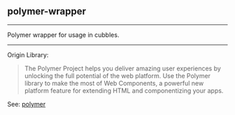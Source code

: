## polymer-wrapper

<hr/>
Polymer wrapper for usage in cubbles.

***

Origin Library:

> The Polymer Project helps you deliver amazing user experiences by unlocking the full potential of the web platform.
> Use the Polymer library to make the most of Web Components, a powerful new platform feature for extending HTML and componentizing your apps.

See: [polymer](https://www.polymer-project.org/1.0/)

